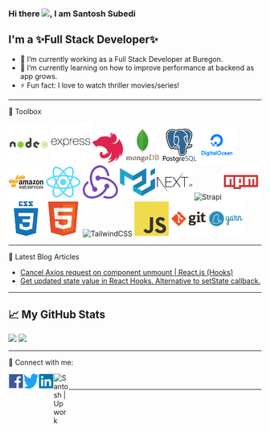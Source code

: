 ### Hi there <img src="https://raw.githubusercontent.com/MartinHeinz/MartinHeinz/master/wave.gif" width="30px">, I am Santosh Subedi

## I'm a ✨Full Stack Developer✨
- 🔭 I’m currently working as a Full Stack Developer at Buregon.
- 🌱 I’m currently learning on how to improve performance at backend as app grows.
- ⚡ Fun fact: I love to watch thriller movies/series!

---


🧰 Toolbox

<img src="https://github.com/devicons/devicon/blob/master/icons/nodejs/nodejs-original-wordmark.svg" alt="NodeJS" width="80" height="80"/>  <img src="https://github.com/devicons/devicon/blob/master/icons/express/express-original-wordmark.svg" alt="ExpressJS" width="80" height="80"/>  <img src="https://github.com/devicons/devicon/blob/master/icons/nestjs/nestjs-plain.svg" alt="NextJS" width="60" height="60"/>  <img src="https://github.com/devicons/devicon/blob/master/icons/mongodb/mongodb-original-wordmark.svg" alt="MongoDB" width="70" height="70"/>  <img src="https://github.com/devicons/devicon/blob/master/icons/postgresql/postgresql-original-wordmark.svg" alt="PostgreSQL" width="70" height="70"/>  <img src="https://github.com/devicons/devicon/blob/master/icons/digitalocean/digitalocean-original-wordmark.svg" alt="DigitalOcean" width="70" height="70"/>  <img src="https://github.com/devicons/devicon/blob/master/icons/amazonwebservices/amazonwebservices-original-wordmark.svg" alt="AWS" width="70" height="70"/>  <img src="https://github.com/devicons/devicon/blob/master/icons/react/react-original.svg" alt="react" width="70" height="70"/>  <img src="https://github.com/devicons/devicon/blob/master/icons/redux/redux-original.svg" alt="redux" width="70" height="70"/>  <img src="https://github.com/devicons/devicon/blob/master/icons/materialui/materialui-original.svg" alt="materialui" width="70" height="70"/>  <img src="https://github.com/devicons/devicon/blob/master/icons/nextjs/nextjs-original-wordmark.svg" alt="NextJS" width="70" height="70"/>  <img src="https://d2zv2ciw0ln4h1.cloudfront.net/uploads/Group_487_22986f87b7_7fd943ebe6.svg" alt="Strapi" width="70" height="70"/>  <img src="https://github.com/devicons/devicon/blob/master/icons/npm/npm-original-wordmark.svg" alt="npm" width="70" height="70"/>  <img src="https://github.com/devicons/devicon/blob/master/icons/css3/css3-plain-wordmark.svg" alt="CSS" width="70" height="70"/>  <img src="https://github.com/devicons/devicon/blob/master/icons/html5/html5-original.svg" alt="HTML" width="70" height="70"/>  <img src="https://cdn.worldvectorlogo.com/logos/tailwindcss.svg" alt="TailwindCSS" width="70" height="70"/>  <img src="https://github.com/devicons/devicon/blob/master/icons/javascript/javascript-original.svg" alt="JavaScript" width="70" height="70"/>  <img src="https://github.com/devicons/devicon/blob/master/icons/git/git-original-wordmark.svg" alt="Git" width="70" height="70"/>  <img src="https://github.com/devicons/devicon/blob/master/icons/yarn/yarn-original-wordmark.svg" alt="yarn" width="70" height="70"/> 


---


📘 Latest Blog Articles

<!-- BLOG-POST-LIST:START -->
- [Cancel Axios request on component unmount | React.js (Hooks)](https://santoshsubedi.medium.com/cancel-axios-request-on-component-unmount-react-js-hooks-981beb008c4c)
- [Get updated state value in React Hooks. Alternative to setState callback.](https://santoshsubedi.medium.com/get-updated-state-value-in-react-hooks-alternative-to-setstate-callback-3845b73ee231)
<!-- BLOG-POST-LIST:END -->


---


## &#x1f4c8; My GitHub Stats

<!-- [![Santosh's github stats](https://github-readme-stats.vercel.app/api?username=santoshcode&show_icons=true&theme=midnight-purple)](https://github.com/anuraghazra/github-readme-stats)

[![Top Langs](https://github-readme-stats.vercel.app/api/top-langs/?username=santoshcode&layout=compact&theme=midnight-purple)](https://github.com/anuraghazra/github-readme-stats) -->

<img align="start" src="https://github-readme-stats.vercel.app/api?username=santoshcode&show_icons=true&theme=midnight-purple&line_height=24&hide=stars&bg_color=0d1117" />

<img align="end" src="https://github-readme-stats.vercel.app/api/top-langs/?username=santoshcode&layout=compact&theme=midnight-purple&bg_color=0d1117" />


---


🔗 Connect with me:

  [<img align="left" alt="Santosh | Facebook" width="30px" src="https://github.com/devicons/devicon/blob/master/icons/facebook/facebook-original.svg" />][facebook]
  [<img align="left" alt="Santosh | Twitter" width="30px" src="https://github.com/devicons/devicon/blob/master/icons/twitter/twitter-original.svg" />][twitter]
  [<img align="left" alt="Santosh | LinkedIn" width="30px" src="https://github.com/devicons/devicon/blob/master/icons/linkedin/linkedin-original.svg" />][linkedin]
  [<img align="left" alt="Santosh | Upwork" width="30px" width="80px" src="https://upload.wikimedia.org/wikipedia/commons/thumb/d/d2/Upwork-logo.svg/1280px-Upwork-logo.svg.png" />][upwork]
  

<br />

---

[facebook]: https://www.facebook.com/santosh.subedi.9484
[twitter]: https://twitter.com/iam_santoshcode
[linkedin]: https://www.linkedin.com/in/i-am-santosh-subedi/
[upwork]: https://www.upwork.com/freelancers/~01220d51fa2c6517e6
